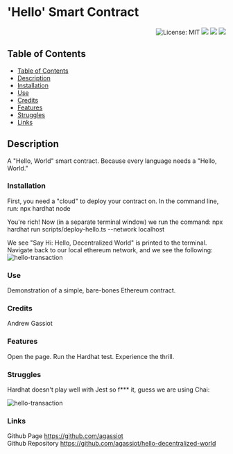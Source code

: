 
<h1 align="left"> 'Hello' Smart Contract </h1>  
<p align="right">
    <img alt="License: MIT" src="https://img.shields.io/badge/License-MIT-green.svg?style=plastic" target="_blank"/>
    <img src="https://img.shields.io/badge/Solidity-%23363636.svg?style=plastic&logo=solidity&logoColor=white" target="_blank"/>
    <img src="https://img.shields.io/badge/typescript-%23007ACC.svg?style=plastic&logo=typescript&logoColor=white" target="_blank"/>
    <img src="https://img.shields.io/badge/Ethereum-3C3C3D?style=plastic&logo=Ethereum&logoColor=white" />
</p>



## Table of Contents
- [Table of Contents](#table-of-contents)
- [Description](#description)
- [Installation](#installation)
- [Use](#use)
- [Credits](#credits)
- [Features](#features)
- [Struggles](#struggles)
- [Links](#links)
        

## Description

A "Hello, World" smart contract. Because every language needs a "Hello, World."

### Installation

First, you need a "cloud" to deploy your contract on. In the command line, run: npx hardhat node

You're rich! Now (in a separate terminal window) we run the command: npx hardhat run scripts/deploy-hello.ts --network localhost

We see "Say Hi: Hello, Decentralized World" is printed to the terminal. Navigate back to our local ethereum network, and we see the following:
![hello-transaction](https://github.com/agassiot/hello-decentralized-world/assets/61921580/3587e51f-f8e2-4a03-853b-f994c2f1d165)



### Use

Demonstration of a simple, bare-bones Ethereum contract. 

### Credits

Andrew Gassiot

### Features

Open the page. Run the Hardhat test. Experience the thrill.

### Struggles

Hardhat doesn't play well with Jest so f*** it, guess we are using Chai:

![hello-transaction](https://github.com/agassiot/hello-decentralized-world/assets/61921580/f819fb82-2563-4da5-aad1-0f91d88970f2)


### Links

Github Page https://github.com/agassiot  
Github Repository https://github.com/agassiot/hello-decentralized-world 

